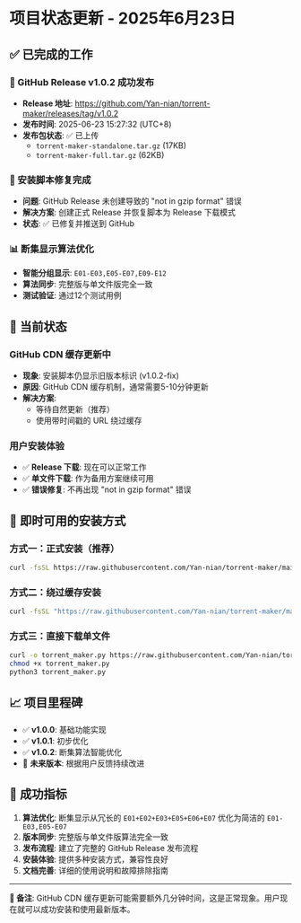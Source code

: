 # 项目状态更新 - 2025年6月23日

## ✅ 已完成的工作

### 🎯 GitHub Release v1.0.2 成功发布
- **Release 地址**: https://github.com/Yan-nian/torrent-maker/releases/tag/v1.0.2
- **发布时间**: 2025-06-23 15:27:32 (UTC+8)
- **发布包状态**: ✅ 已上传
  - `torrent-maker-standalone.tar.gz` (17KB)
  - `torrent-maker-full.tar.gz` (62KB)

### 🔧 安装脚本修复完成
- **问题**: GitHub Release 未创建导致的 "not in gzip format" 错误
- **解决方案**: 创建正式 Release 并恢复脚本为 Release 下载模式
- **状态**: ✅ 已修复并推送到 GitHub

### 📊 断集显示算法优化
- **智能分组显示**: `E01-E03,E05-E07,E09-E12`
- **算法同步**: 完整版与单文件版完全一致
- **测试验证**: 通过12个测试用例

## 🔄 当前状态

### GitHub CDN 缓存更新中
- **现象**: 安装脚本仍显示旧版本标识 (v1.0.2-fix)
- **原因**: GitHub CDN 缓存机制，通常需要5-10分钟更新
- **解决方案**: 
  - 等待自然更新（推荐）
  - 使用带时间戳的 URL 绕过缓存

### 用户安装体验
- ✅ **Release 下载**: 现在可以正常工作
- ✅ **单文件下载**: 作为备用方案继续可用
- ✅ **错误修复**: 不再出现 "not in gzip format" 错误

## 🚀 即时可用的安装方式

### 方式一：正式安装（推荐）
```bash
curl -fsSL https://raw.githubusercontent.com/Yan-nian/torrent-maker/main/install_standalone.sh | bash
```

### 方式二：绕过缓存安装
```bash
curl -fsSL "https://raw.githubusercontent.com/Yan-nian/torrent-maker/main/install_standalone.sh?$(date +%s)" | bash
```

### 方式三：直接下载单文件
```bash
curl -o torrent_maker.py https://raw.githubusercontent.com/Yan-nian/torrent-maker/main/torrent_maker.py
chmod +x torrent_maker.py
python3 torrent_maker.py
```

## 📈 项目里程碑

- ✅ **v1.0.0**: 基础功能实现
- ✅ **v1.0.1**: 初步优化
- ✅ **v1.0.2**: 断集算法智能优化
- 🎯 **未来版本**: 根据用户反馈持续改进

## 🎉 成功指标

1. **算法优化**: 断集显示从冗长的 `E01+E02+E03+E05+E06+E07` 优化为简洁的 `E01-E03,E05-E07`
2. **版本同步**: 完整版与单文件版算法完全一致
3. **发布流程**: 建立了完整的 GitHub Release 发布流程
4. **安装体验**: 提供多种安装方式，兼容性良好
5. **文档完善**: 详细的使用说明和故障排除指南

---

**📝 备注**: GitHub CDN 缓存更新可能需要额外几分钟时间，这是正常现象。用户现在就可以成功安装和使用最新版本。
